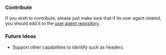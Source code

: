### Contribute

If you wish to contribute, please just make sure that if its user agent related, you should add it to the [user agent repository]().

### Future Ideas

- Support other capabilities to identify such as headers.